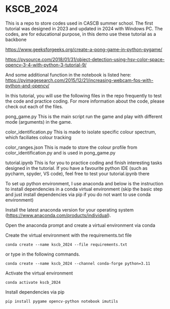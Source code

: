 # KSCB_2024
This is a repo to store codes used in CASCB summer school. The first tutorial was designed in 2023 and updated in 2024 with Windows PC. 
The codes, are for educational purpose, in this demo use these tutorial as a backbone

https://www.geeksforgeeks.org/create-a-pong-game-in-python-pygame/

https://pysource.com/2018/01/31/object-detection-using-hsv-color-space-opencv-3-4-with-python-3-tutorial-9/ 

And some additional function in the notebook is listed here:
https://pyimagesearch.com/2015/12/21/increasing-webcam-fps-with-python-and-opencv/

In this tutorial, you will use the following files in the repo frequently to test the code and practice coding. For more information about the code, please check out each of the files.

pong_game.py
This is the main script run the game and play with different mode (arguments) in the game.

color_identification.py
This is made to isolate specific colour spectrum, which faciliates colour tracking

color_ranges.json
This is made to store the colour profile from color_identification.py and is used in pong_game.py

tutorial.ipynb
This is for you to practice coding and finish interesting tasks designed in the tutorial.
If you have a favourite python IDE (such as pycharm, spyder, VS code), feel free to test your tutorial.ipynb there


To set up python environment, I use anaconda and below is the instruction to install dependencies in a conda virtual environment (skip the basic step and just install dependencies via pip if you do not want to use conda environment)

Install the latest anaconda version for your operating system (https://www.anaconda.com/products/individual).

Open the anaconda prompt and create a virtual environment via conda 

Create the virtual environment with the requirements.txt file

```
conda create --name kscb_2024 --file requirements.txt
```

or type in the following commands.

```
conda create --name kscb_2024 --channel conda-forge python=3.11
```
Activate the virtual environment
```
conda activate kscb_2024
```
Install dependencies via pip 
```
pip install pygame opencv-python notebook imutils
```